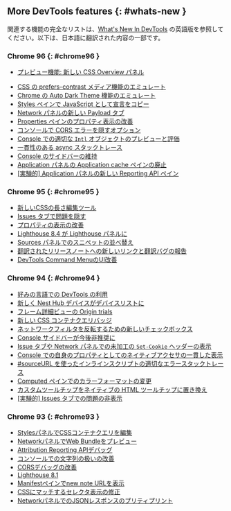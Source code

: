 ## More DevTools features {: #whats-new }

関連する機能の完全なリストは、<a href="/tags/new-in-devtools/" translate="no">What's New In DevTools</a> の英語版を参照してください。以下は、日本語に翻訳された内容の一部です。

<!-- ### Chrome 97 {: #chrome97 }
* [Preview feature: New Recorder panel](/ja/blog/new-in-devtools-97/#recorder)
* [Refresh device list in Device Mode](/ja/blog/new-in-devtools-97/#device)
* [Autocomplete with Edit as HTML](/ja/blog/new-in-devtools-97/#code-completion)
* [Improved code debugging experience](/ja/blog/new-in-devtools-97/#debugging) -->

### Chrome 96 {: #chrome96 }
* [プレビュー機能: 新しい CSS Overview パネル](/ja/blog/new-in-devtools-96/#css-overview)
<!-- * [Restored and improved CSS length edit and copy experince](/ja/blog/new-in-devtools-966/#length) -->
* [CSS の prefers-contrast メディア機能のエミュレート](/ja/blog/new-in-devtools-96/#prefers-contrast)
* [Chrome の Auto Dark Theme 機能のエミュレート](/ja/blog/new-in-devtools-96/#auto-dark-mode)
* [Styles ペインで JavaScript として宣言をコピー](/ja/blog/new-in-devtools-96/#copy-as-js)
* [Network パネルの新しい Payload タブ](/ja/blog/new-in-devtools-96/#payload)
* [Properties ペインのプロパティ表示の改善](/ja/blog/new-in-devtools-96/#properties)
* [コンソールで CORS エラーを隠すオプション](/ja/blog/new-in-devtools-96/#hide-cors-errors)
* [Console での適切な `Intl` オブジェクトのプレビューと評価](/ja/blog/new-in-devtools-96/#intl)
* [一貫性のある async スタックトレース](/ja/blog/new-in-devtools-96/#async)
* [Console のサイドバーの維持](/ja/blog/new-in-devtools-96/#console-sidebar)
* [Application パネルの Application cache ペインの廃止](/ja/blog/new-in-devtools-96/#app-cache)
* [[実験的] Application パネルの新しい Reporting API ペイン](/ja/blog/new-in-devtools-96/#reporting-api)

### Chrome 95 {: #chrome95 }
* [新しいCSSの長さ編集ツール](/ja//blog/new-in-devtools-95/#length)
* [Issues タブで問題を隠す](/ja/blog/new-in-devtools-95/#hide-issues)
* [プロパティの表示の改善](/ja/blog/new-in-devtools-95/#properties)
* [Lighthouse 8.4 が Lighthouse パネルに](/ja/blog/new-in-devtools-95/#lighthouse)
* [Sources パネルでのスニペットの並べ替え](/ja/blog/new-in-devtools-95/#snippets)
* [翻訳されたリリースノートへの新しいリンクと翻訳バグの報告](/ja/blog/new-in-devtools-95/#localized)
* [DevTools Command MenuのUI改善](/ja/blog/new-in-devtools-95/#command-menu)

### Chrome 94 {: #chrome94 }

* [好みの言語での DevTools の利用](/ja/blog/new/in/devtools-94/#localized)
* [新しく Nest Hub デバイスがデバイスリストに](/ja/blog/new/in/devtools-94/#nest-hub)
* [フレーム詳細ビューの Origin trials](/ja/blog/new/in/devtools-94/#origin-trials)
* [新しい CSS コンテナクエリバッジ](/ja/blog/new/in/devtools-94/#container-queries)
* [ネットワークフィルタを反転するための新しいチェックボックス](/ja/blog/new/in/devtools-94/#invert-network-filter)
* [Console サイドバーが今後非推奨に](/ja/blog/new/in/devtools-94/#deprecated)
* [Issue タブや Network パネルでの未加工の `Set-Cookie` ヘッダーの表示](/ja/blog/new/in/devtools-94/#raw-cookies)
* [Console での自身のプロパティとしてのネイティブアクセサの一貫した表示](/ja/blog/new/in/devtools-94/#native-accessors)
* [#sourceURL を使ったインラインスクリプトの適切なエラースタックトレース](/ja/blog/new/in/devtools-94/#inline-script)
* [Computed ペインでのカラーフォーマットの変更](/ja/blog/new/in/devtools-94/#color-unit)
* [カスタムツールチップをネイティブの HTML ツールチップに置き換え](/ja/blog/new/in/devtools-94/#tooltip)
* [[実験的] Issues タブでの問題の非表示](/ja/blog/new/in/devtools-94/#hide-issues)

### Chrome 93 {: #chrome93 }

* [StylesパネルでCSSコンテナクエリを編集](/ja/blog/new-in-devtools-93/#container-queries)
* [NetworkパネルでWeb Bundleをプレビュー](/ja/blog/new-in-devtools-93/#web-bundle)
* [Attribution Reporting APIデバッグ](/ja/blog/new-in-devtools-93/#attribution-reporting)
* [コンソールでの文字列の扱いの改善](/ja/blog/new-in-devtools-93/#string)
* [CORSデバッグの改善](/ja/blog/new-in-devtools-93/#cors)
* [Lighthouse 8.1](/ja/blog/new-in-devtools-93/#lighthouse)
* [Manifestペインでnew note URLを表示](/ja/blog/new-in-devtools-93/#new-note-url)
* [CSSにマッチするセレクタ表示の修正](/ja/blog/new-in-devtools-93/#matching-selectors)
* [NetworkパネルでのJSONレスポンスのプリティプリント](/ja/blog/new-in-devtools-93/#pretty-print-json)
